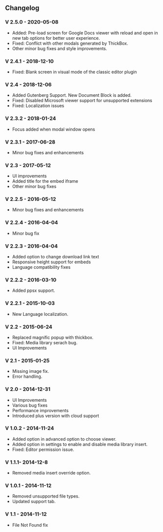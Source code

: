 ## Changelog

### V 2.5.0 - 2020-05-08
* Added: Pre-load screen for Google Docs viewer with reload and open in new tab options for better user experience.
* Fixed: Conflict with other modals generated by ThickBox.
* Other minor bug fixes and style improvements.

### V 2.4.1 - 2018-12-10
* Fixed: Blank screen in visual mode of the classic editor plugin

### V 2.4 - 2018-12-06
* Added Gutenberg Support. New Document Block is added.
* Fixed: Disabled Microsoft viewer support for unsupported extensions
* Fixed: Localization issues

### V 2.3.2 - 2018-01-24
* Focus added when modal window opens

### V 2.3.1 - 2017-06-28
* Minor bug fixes and enhancements

### V 2.3 - 2017-05-12
* UI improvements
* Added title for the embed iframe
* Other minor bug fixes

### V 2.2.5 - 2016-05-12
* Minor bug fixes and enhancements

### V 2.2.4 - 2016-04-04
* Minor bug fix

### V 2.2.3 - 2016-04-04
* Added option to change download link text
* Responsive height support for embeds
* Language compatibility fixes

### V 2.2.2 - 2016-03-10
* Added ppsx support.

### V 2.2.1 - 2015-10-03
* New Language localization.

### V 2.2 - 2015-06-24
* Replaced magnific popup with thickbox.
* Fixed: Media library serach bug. 
* UI Improvements

### V 2.1 - 2015-01-25
* Missing image fix.
* Error handling.

### V 2.0 - 2014-12-31
* UI Improvements
* Various bug fixes
* Performance improvements
* Introduced plus version with cloud support

### V 1.0.2 - 2014-11-24
* Added option in advanced option to choose viewer.
* Added option in settings to enable and disable media library insert.
* Fixed: Editor permission issue.

### V 1.1.1- 2014-12-8
* Removed media insert override option.

### V 1.0.1 - 2014-11-12
* Removed unsupported file types.
* Updated support tab.

### V 1.1 - 2014-11-12
* File Not Found fix
